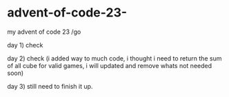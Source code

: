 # advent-of-code-23-
my advent of code 23 /go

day 1) check

day 2) check (i added way to much code, i thought i need to return the sum of all cube for valid games, i will updated and remove whats not needed soon) 

day 3) still need to finish it up.
